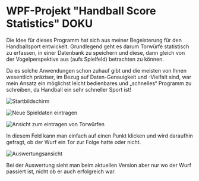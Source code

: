 # WPF-Projekt "Handball Score Statistics" DOKU

 

Die Idee für dieses Programm hat sich aus meiner Begeisterung für den Handballsport entwickelt. Grundlegend geht es darum Torwürfe statistisch zu erfassen, in einer Datenbank zu speichern und diese, dann gleich von der Vogelperspektive aus (aufs Spielfeld) betrachten zu können.

Da es solche Anwendungen schon zuhauf gibt und die meisten von Ihnen wesentlich präziser, im Bezug auf Daten-Genauigkeit und -Vielfalt sind, war mein Ansatz ein möglichst leicht bedienbares und „schnelles“ Programm zu schreiben, da Handball ein sehr schneller Sport ist!

 

![Startbildschirm](https://htl.moedling.at/kolleg/images/resources/markdown/HSS1.jpg)

![Neue Spieldaten eintragen](https://htl.moedling.at/kolleg/images/resources/markdown/HSS2.jpg)

![Ansicht zum eintragen von Torwürfen](https://htl.moedling.at/kolleg/images/resources/markdown/HSS3.jpg)

In diesem Feld kann man einfach auf einen Punkt klicken und wird daraufhin gefragt, ob der Wurf ein Tor zur Folge hatte oder nicht.

 

![Auswertungsansicht](https://htl.moedling.at/kolleg/images/resources/markdown/HSS4.jpg)

Bei der Auswertung sieht man beim aktuellen Version aber nur wo der Wurf passiert ist, nicht ob er auch erfolgreich war.

 